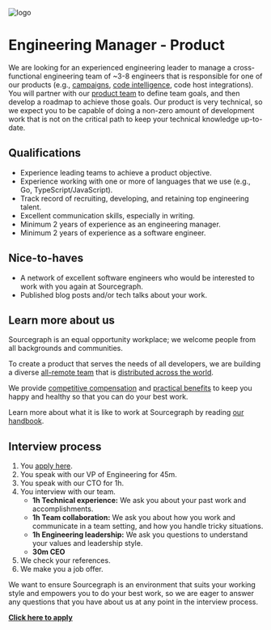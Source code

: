 ![logo](https://sourcegraph.com/.assets/img/sourcegraph-light-head-logo.svg)

# Engineering Manager - Product

We are looking for an experienced engineering leader to manage a cross-functional engineering team of ~3-8 engineers that is responsible for one of our products (e.g., [campaigns](https://about.sourcegraph.com/handbook/engineering/campaigns), [code intelligence](https://about.sourcegraph.com/handbook/engineering/code-intelligence), code host integrations). You will partner with our [product team](https://about.sourcegraph.com/handbook/product) to define team goals, and then develop a roadmap to achieve those goals. Our product is very technical, so we expect you to be capable of doing a non-zero amount of development work that is not on the critical path to keep your technical knowledge up-to-date.

## Qualifications

- Experience leading teams to achieve a product objective.
- Experience working with one or more of languages that we use (e.g., Go, TypeScript/JavaScript).
- Track record of recruiting, developing, and retaining top engineering talent.
- Excellent communication skills, especially in writing.
- Minimum 2 years of experience as an engineering manager.
- Minimum 2 years of experience as a software engineer.

## Nice-to-haves

- A network of excellent software engineers who would be interested to work with you again at Sourcegraph.
- Published blog posts and/or tech talks about your work.

## Learn more about us

Sourcegraph is an equal opportunity workplace; we welcome people from all backgrounds and communities.

To create a product that serves the needs of all developers, we are building a diverse [all-remote team](https://about.sourcegraph.com/company/remote) that is [distributed across the world](https://about.sourcegraph.com/company/team).

We provide [competitive compensation](https://about.sourcegraph.com/handbook/people-ops/compensation) and [practical benefits](https://about.sourcegraph.com/handbook/people-ops/benefits-and-perks) to keep you happy and healthy so that you can do your best work.

Learn more about what it is like to work at Sourcegraph by reading [our handbook](https://about.sourcegraph.com/handbook/).

## Interview process

1. You [apply here](https://jobs.lever.co/sourcegraph/342b170f-6204-4331-a3b5-1484cb1e4db0).
1. You speak with our VP of Engineering for 45m.
1. You speak with our CTO for 1h.
1. You interview with our team.
    - **1h Technical experience:** We ask you about your past work and accomplishments.
    - **1h Team collaboration:** We ask you about how you work and communicate in a team setting, and how you handle tricky situations.
    - **1h Engineering leadership:** We ask you questions to understand your values and leadership style.
    - **30m CEO**
1. We check your references.
1. We make you a job offer.

We want to ensure Sourcegraph is an environment that suits your working style and empowers you to do your best work, so we are eager to answer any questions that you have about us at any point in the interview process.

**[Click here to apply](https://jobs.lever.co/sourcegraph/342b170f-6204-4331-a3b5-1484cb1e4db0)**
